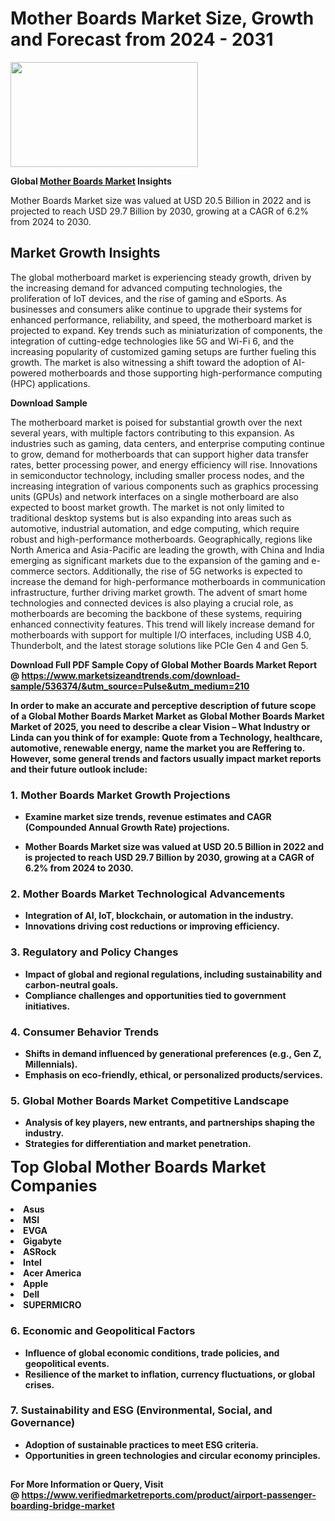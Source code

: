<H1>Mother Boards Market Size, Growth and Forecast from 2024 - 2031</H1><img class="aligncenter size-medium wp-image-584254" src="https://thirdeyenews.in/wp-content/uploads/2024/09/Global-Market-Research-300x168.jpeg" alt="" width="300" height="168" /><p><strong>Global&nbsp;<a href="https://www.marketsizeandtrends.com/download-sample/536374/&amp;utm_source=Pulse&amp;utm_medium=210">Mother Boards Market</a> Insights</strong></p><p>Mother Boards Market size was valued at USD 20.5 Billion in 2022 and is projected to reach USD 29.7 Billion by 2030, growing at a CAGR of 6.2% from 2024 to 2030.</p><p><h2>Market Growth Insights</h2> <p>The global motherboard market is experiencing steady growth, driven by the increasing demand for advanced computing technologies, the proliferation of IoT devices, and the rise of gaming and eSports. As businesses and consumers alike continue to upgrade their systems for enhanced performance, reliability, and speed, the motherboard market is projected to expand. Key trends such as miniaturization of components, the integration of cutting-edge technologies like 5G and Wi-Fi 6, and the increasing popularity of customized gaming setups are further fueling this growth. The market is also witnessing a shift toward the adoption of AI-powered motherboards and those supporting high-performance computing (HPC) applications.</p> <p><strong>Download Sample</strong></p> <p>The motherboard market is poised for substantial growth over the next several years, with multiple factors contributing to this expansion. As industries such as gaming, data centers, and enterprise computing continue to grow, demand for motherboards that can support higher data transfer rates, better processing power, and energy efficiency will rise. Innovations in semiconductor technology, including smaller process nodes, and the increasing integration of various components such as graphics processing units (GPUs) and network interfaces on a single motherboard are also expected to boost market growth. The market is not only limited to traditional desktop systems but is also expanding into areas such as automotive, industrial automation, and edge computing, which require robust and high-performance motherboards. Geographically, regions like North America and Asia-Pacific are leading the growth, with China and India emerging as significant markets due to the expansion of the gaming and e-commerce sectors. Additionally, the rise of 5G networks is expected to increase the demand for high-performance motherboards in communication infrastructure, further driving market growth. The advent of smart home technologies and connected devices is also playing a crucial role, as motherboards are becoming the backbone of these systems, requiring enhanced connectivity features. This trend will likely increase demand for motherboards with support for multiple I/O interfaces, including USB 4.0, Thunderbolt, and the latest storage solutions like PCIe Gen 4 and Gen 5. <p><strong></p><p><span class=""><strong>Download Full PDF Sample Copy of Global Mother Boards Market Report</strong> @ <a href="https://www.marketsizeandtrends.com/download-sample/536374/&amp;utm_source=Pulse&amp;utm_medium=210" target="_blank">https://www.marketsizeandtrends.com/download-sample/536374/&amp;utm_source=Pulse&amp;utm_medium=210</a></span></p><p>In order to make an accurate and perceptive description of future scope of a Global&nbsp;Mother Boards Market Market as Global&nbsp;Mother Boards Market Market of 2025, you need to describe a clear Vision &ndash; What Industry or Linda can you think of for example: Quote from a Technology, healthcare, automotive, renewable energy, name the market you are Reffering to. However, some general trends and factors usually impact market reports and their future outlook include:</p><h3>1.&nbsp;<strong>Mother Boards Market Growth Projections</strong></h3><ul><li>Examine market size trends, revenue estimates and CAGR (Compounded Annual Growth Rate) projections.</li><li><p>Mother Boards Market size was valued at USD 20.5 Billion in 2022 and is projected to reach USD 29.7 Billion by 2030, growing at a CAGR of 6.2% from 2024 to 2030.</p></li></ul><h3>2.&nbsp;<strong>Mother Boards Market Technological Advancements</strong></h3><ul><li>Integration of AI, IoT, blockchain, or automation in the industry.</li><li>Innovations driving cost reductions or improving efficiency.</li></ul><h3>3.&nbsp;<strong>Regulatory and Policy Changes</strong></h3><ul><li>Impact of global and regional regulations, including sustainability and carbon-neutral goals.</li><li>Compliance challenges and opportunities tied to government initiatives.</li></ul><h3>4.&nbsp;<strong>Consumer Behavior Trends</strong></h3><ul><li>Shifts in demand influenced by generational preferences (e.g., Gen Z, Millennials).</li><li>Emphasis on eco-friendly, ethical, or personalized products/services.</li></ul><h3>5.&nbsp;<strong>Global Mother Boards Market Competitive Landscape</strong></h3><ul><li>Analysis of key players, new entrants, and partnerships shaping the industry.</li><li>Strategies for differentiation and market penetration.</li></ul><p data-pm-slice="1 1 []"><span style="color: inherit; font-family: inherit; font-size: 25px;">Top Global Mother Boards Market Companies</span></p><div class="" data-test-id=""><p><li>Asus</li><li> MSI</li><li> EVGA</li><li> Gigabyte</li><li> ASRock</li><li> Intel</li><li> Acer America</li><li> Apple</li><li> Dell</li><li> SUPERMICRO</li></p></div><h3>6.&nbsp;<strong>Economic and Geopolitical Factors</strong></h3><ul><li>Influence of global economic conditions, trade policies, and geopolitical events.</li><li>Resilience of the market to inflation, currency fluctuations, or global crises.</li></ul><h3>7.&nbsp;<strong>Sustainability and ESG (Environmental, Social, and Governance)</strong></h3><ul><li>Adoption of sustainable practices to meet ESG criteria.</li><li>Opportunities in green technologies and circular economy principles.</li></ul><h2><strong style="font-size: 14px;">For More Information or Query, Visit @&nbsp;</strong><a style="background-color: #ffffff; font-size: 14px;" href="https://www.marketsizeandtrends.com/report/mother-boards-market/" target="_blank">https://www.verifiedmarketreports.com/product/airport-passenger-boarding-bridge-market</a></h2>
